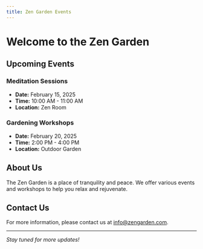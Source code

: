```yaml
---
title: Zen Garden Events
---
```


# Welcome to the Zen Garden

## Upcoming Events

### Meditation Sessions
- **Date:** February 15, 2025
- **Time:** 10:00 AM - 11:00 AM
- **Location:** Zen Room

### Gardening Workshops
- **Date:** February 20, 2025
- **Time:** 2:00 PM - 4:00 PM
- **Location:** Outdoor Garden

## About Us

The Zen Garden is a place of tranquility and peace. We offer various events and workshops to help you relax and rejuvenate.

## Contact Us

For more information, please contact us at [info@zengarden.com](mailto:info@zengarden.com).

---

*Stay tuned for more updates!*
